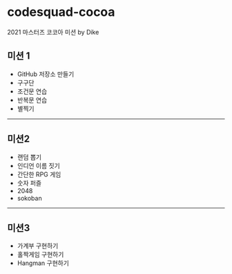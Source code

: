 # codesquad-cocoa
2021 마스터즈 코코아 미션 by Dike
## 미션 1
- GitHub 저장소 만들기
- 구구단
- 조건문 연습
- 반복문 연습
- 별찍기
---
## 미션2
- 랜덤 뽑기
- 인디언 이름 짓기
- 간단한 RPG 게임
- 숫자 퍼즐
- 2048
- sokoban
---
## 미션3
- 가계부 구현하기
- 홀짝게임 구현하기
- Hangman 구현하기
